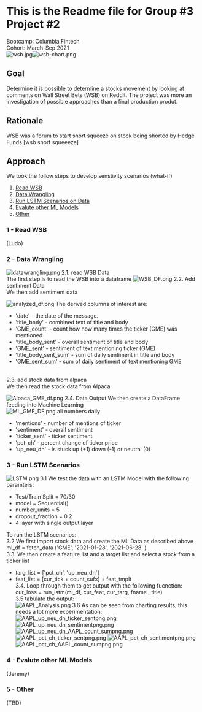 # This is the Readme file for Group #3 Project #2
Bootcamp: Columbia Fintech<br>
Cohort: March-Sep 2021<br>
![wsb.jpg](wsb.jpg)![wsb-chart.png](wsb-chart.png)
## Goal
Determine it is possible to determine a stocks movement by looking at comments on Wall Street Bets (WSB) on Reddit. The project was more an investigation of possible approaches than a final production produt.
## Rationale
WSB was a forum to start short squeeze on stock being shorted by Hedge Funds
[wsb short squeeeze]
## Approach
We took the follow steps to develop senstivity scenarios (what-if)
1. [Read WSB](#1---Read-WSB)
2. [Data Wrangling](#2---Data-Wrangling)
3. [Run LSTM Scenarios on Data](#3---Run-LSTM-Scenarios)
4. [Evalute other ML Models](#4---Evalute-other-ML-Models)
5. [Other](#5---Other)


### 1 - Read WSB
(Ludo)

### 2 - Data Wrangling<br>
![datawrangling.png](datawrangling.png)
2.1. read WSB Data<br>
The first step is to read the WSB into a dataframe
![WSB_DF.png](WSB_DF.png)
2.2. Add sentiment Data <br>
We then add sentiment data <br>

![analyzed_df.png](analyzed_df.png)
The derived columns of interest are:<br>
* 'date' - the date of the message.<br>
* 'title_body' - combined text of title and body
* 'GME_count' - count how how many times the ticker (GME) was mentioned <br>
* 'title_body_sent' - overall sentiment of title and body<br>
* 'GME_sent' - sentiment of text mentioning ticker (GME) <br>
* 'title_body_sent_sum' - sum of daily sentiment in title and body<br>
* 'GME_sent_sum' - sum of daily sentiment of text mentioning GME<br>

<br>
2.3. add stock data from alpaca<br>
We then read the stock data from Alpaca

![Alpaca_GME_df.png](Alpaca_GME_df.png)
2.4. Data Output
We then create a DataFrame feeding into Machine Learning<br>
![ML_GME_DF.png](ML_GME_DF.png)
all numbers daily 
* 'mentions' - number of mentions of ticker
* 'sentiment' - overall sentiment
* 'ticker_sent' - ticker sentiment
* 'pct_ch' - percent change of ticker price
* 'up_neu_dn' - is stuck up (+1) down (-1) or neutral (0)

### 3 - Run LSTM Scenarios<br>
![LSTM.png](LSTM.png)
3.1 We test the data with an LSTM Model with the following paramters:<br>
* Test/Train Split = 70/30
* model = Sequential()
* number_units = 5
* dropout_fraction = 0.2
* 4 layer with single output layer

To run the LSTM scenarios:<br>
3.2 We first import stock data and create the ML Data as described above<br>
ml_df = fetch_data ('GME', '2021-01-28', '2021-06-28' )<br>
3.3. We then create a feature list and a target list and select a stock from a ticker list<br>
* targ_list = ['pct_ch', 'up_neu_dn']<br>
* feat_list = [cur_tick + count_sufx] + feat_tmplt<br>
3.4. Loop through them to get output with the following fucnction:<br>
cur_loss = run_lstm(ml_df, cur_feat, cur_targ, fname , title)<br>
3.5 tabulate the output:<br> 
![AAPL_Analysis.png](AAPL_Analysis.png)
3.6 As can be seen from charting results, this needs a lot more experimentation:
![AAPL_up_neu_dn_ticker_sentpng.png](AAPL_up_neu_dn_ticker_sentpng.png)
![AAPL_up_neu_dn_sentimentpng.png](AAPL_up_neu_dn_sentimentpng.png)
![AAPL_up_neu_dn_AAPL_count_sumpng.png](AAPL_up_neu_dn_AAPL_count_sumpng.png)
![AAPL_pct_ch_ticker_sentpng.png](AAPL_pct_ch_ticker_sentpng.png)
![AAPL_pct_ch_sentimentpng.png](AAPL_pct_ch_sentimentpng.png)
![AAPL_pct_ch_AAPL_count_sumpng.png](AAPL_pct_ch_AAPL_count_sumpng.png)

### 4 - Evalute other ML Models
(Jeremy)

### 5 - Other
(TBD)
